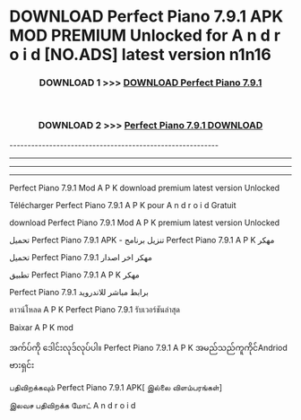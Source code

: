 # DOWNLOAD Perfect Piano 7.9.1 APK MOD PREMIUM Unlocked for A n d r o i d [NO.ADS] latest version n1n16 



<div align="center">

<h3>DOWNLOAD 1 >>> <a href="https://getmod2.web.app/?judul=Perfect Piano 7.9.1">DOWNLOAD Perfect Piano 7.9.1</a></h3><br>

<h3>DOWNLOAD 2 >>> <a href="https://getmod2.web.app/?judul=Perfect Piano 7.9.1">Perfect Piano 7.9.1 DOWNLOAD </a></h3>

</div>
----------------------------------------------------------

----------------------------------------------------------

----------------------------------------------------------

----------------------------------------------------------

Perfect Piano 7.9.1 Mod A P K download premium latest version Unlocked

Télécharger Perfect Piano 7.9.1 A P K pour A n d r o i d Gratuit

download Perfect Piano 7.9.1 Mod A P K premium latest version Unlocked

تحميل Perfect Piano 7.9.1 APK - تنزيل برنامج Perfect Piano 7.9.1 A P K مهكر

تحميل Perfect Piano 7.9.1 مهكر اخر اصدار

تطبيق Perfect Piano 7.9.1 A P K مهكر

Perfect Piano 7.9.1 برابط مباشر للاندرويد

ดาวน์โหลด A P K Perfect Piano 7.9.1 รับเวอร์ชันล่าสุด

Baixar A P K mod

အက်ပ်ကို ဒေါင်းလုဒ်လုပ်ပါ။ Perfect Piano 7.9.1 A P K အမည်သည်ကူကိုင်Andriod ဗားရှင်း

பதிவிறக்கவும் Perfect Piano 7.9.1 APK[ இல்லை விளம்பரங்கள்] 
 
இலவச பதிவிறக்க மோட் A n d r o i d



